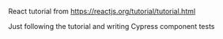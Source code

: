 React tutorial from https://reactjs.org/tutorial/tutorial.html

Just following the tutorial and writing Cypress component tests
